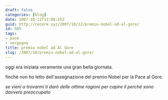 ```yaml
---
draft: false
categories: [blog]
date: 2007-10-12T13:08:15Z
guid: http://cecere.xyz/2007/10/12/premio-nobel-ad-al-gore/
id: 585
tags:
- pace
- vergogna
title: premio nobel ad Al Gore
slug: /2007/10/premio-nobel-ad-al-gore/
---
```


oggi era iniziata veramente una gran bella giornata.
  
finché non ho letto dell'assegnazione del premio Nobel per la Pace al Gore.

_se vieni a trovarmi ti darò delle ottime ragioni per capire il perché sono davvero preoccupato_